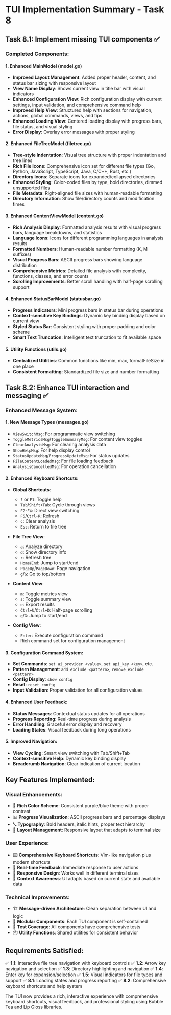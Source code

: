 # TUI Implementation Summary - Task 8

## Task 8.1: Implement missing TUI components ✅

### Completed Components:

#### 1. Enhanced MainModel (model.go)
- **Improved Layout Management**: Added proper header, content, and status bar sizing with responsive layout
- **View Name Display**: Shows current view in title bar with visual indicators
- **Enhanced Configuration View**: Rich configuration display with current settings, input validation, and comprehensive command help
- **Improved Help View**: Structured help with sections for navigation, actions, global commands, views, and tips
- **Enhanced Loading View**: Centered loading display with progress bars, file status, and visual styling
- **Error Display**: Overlay error messages with proper styling

#### 2. Enhanced FileTreeModel (filetree.go)
- **Tree-style Indentation**: Visual tree structure with proper indentation and tree lines
- **Rich File Icons**: Comprehensive icon set for different file types (Go, Python, JavaScript, TypeScript, Java, C/C++, Rust, etc.)
- **Directory Icons**: Separate icons for expanded/collapsed directories
- **Enhanced Styling**: Color-coded files by type, bold directories, dimmed unsupported files
- **File Metadata**: Right-aligned file sizes with human-readable formatting
- **Directory Information**: Show file/directory counts and modification times

#### 3. Enhanced ContentViewModel (content.go)
- **Rich Analysis Display**: Formatted analysis results with visual progress bars, language breakdowns, and statistics
- **Language Icons**: Icons for different programming languages in analysis results
- **Formatted Numbers**: Human-readable number formatting (K, M suffixes)
- **Visual Progress Bars**: ASCII progress bars showing language distribution
- **Comprehensive Metrics**: Detailed file analysis with complexity, functions, classes, and error counts
- **Scrolling Improvements**: Better scroll handling with half-page scrolling support

#### 4. Enhanced StatusBarModel (statusbar.go)
- **Progress Indicators**: Mini progress bars in status bar during operations
- **Context-sensitive Key Bindings**: Dynamic key binding display based on current view
- **Styled Status Bar**: Consistent styling with proper padding and color scheme
- **Smart Text Truncation**: Intelligent text truncation to fit available space

#### 5. Utility Functions (utils.go)
- **Centralized Utilities**: Common functions like min, max, formatFileSize in one place
- **Consistent Formatting**: Standardized file size and number formatting

## Task 8.2: Enhance TUI interaction and messaging ✅

### Enhanced Message System:

#### 1. New Message Types (messages.go)
- `ViewSwitchMsg`: For programmatic view switching
- `ToggleMetricsMsg`/`ToggleSummaryMsg`: For content view toggles
- `ClearAnalysisMsg`: For clearing analysis data
- `ShowHelpMsg`: For help display control
- `StatusUpdateMsg`/`ProgressUpdateMsg`: For status updates
- `FileContentLoadedMsg`: For file loading feedback
- `AnalysisCancelledMsg`: For operation cancellation

#### 2. Enhanced Keyboard Shortcuts:
- **Global Shortcuts**:
  - `?` or `F1`: Toggle help
  - `Tab`/`Shift+Tab`: Cycle through views
  - `F2`-`F4`: Direct view switching
  - `F5`/`Ctrl+R`: Refresh
  - `c`: Clear analysis
  - `Esc`: Return to file tree

- **File Tree View**:
  - `a`: Analyze directory
  - `d`: Show directory info
  - `r`: Refresh tree
  - `Home`/`End`: Jump to start/end
  - `PageUp`/`PageDown`: Page navigation
  - `g`/`G`: Go to top/bottom

- **Content View**:
  - `m`: Toggle metrics view
  - `s`: Toggle summary view
  - `e`: Export results
  - `Ctrl+U`/`Ctrl+D`: Half-page scrolling
  - `g`/`G`: Jump to start/end

- **Config View**:
  - `Enter`: Execute configuration command
  - Rich command set for configuration management

#### 3. Configuration Command System:
- **Set Commands**: `set ai_provider <value>`, `set api_key <key>`, etc.
- **Pattern Management**: `add_exclude <pattern>`, `remove_exclude <pattern>`
- **Config Display**: `show config`
- **Reset**: `reset config`
- **Input Validation**: Proper validation for all configuration values

#### 4. Enhanced User Feedback:
- **Status Messages**: Contextual status updates for all operations
- **Progress Reporting**: Real-time progress during analysis
- **Error Handling**: Graceful error display and recovery
- **Loading States**: Visual feedback during long operations

#### 5. Improved Navigation:
- **View Cycling**: Smart view switching with Tab/Shift+Tab
- **Context-sensitive Help**: Dynamic key binding display
- **Breadcrumb Navigation**: Clear indication of current location

## Key Features Implemented:

### Visual Enhancements:
- 🎨 **Rich Color Scheme**: Consistent purple/blue theme with proper contrast
- 📊 **Progress Visualization**: ASCII progress bars and percentage displays
- 🔤 **Typography**: Bold headers, italic hints, proper text hierarchy
- 📐 **Layout Management**: Responsive layout that adapts to terminal size

### User Experience:
- ⌨️ **Comprehensive Keyboard Shortcuts**: Vim-like navigation plus modern shortcuts
- 🔄 **Real-time Feedback**: Immediate response to user actions
- 📱 **Responsive Design**: Works well in different terminal sizes
- 🎯 **Context Awareness**: UI adapts based on current state and available data

### Technical Improvements:
- 🏗️ **Message-driven Architecture**: Clean separation between UI and logic
- 🔧 **Modular Components**: Each TUI component is self-contained
- 🧪 **Test Coverage**: All components have comprehensive tests
- 📦 **Utility Functions**: Shared utilities for consistent behavior

## Requirements Satisfied:

✅ **1.1**: Interactive file tree navigation with keyboard controls
✅ **1.2**: Arrow key navigation and selection
✅ **1.3**: Directory highlighting and navigation
✅ **1.4**: Enter key for expansion/selection
✅ **1.5**: Visual indicators for file types and support
✅ **8.1**: Loading states and progress reporting
✅ **8.2**: Comprehensive keyboard shortcuts and help system

The TUI now provides a rich, interactive experience with comprehensive keyboard shortcuts, visual feedback, and professional styling using Bubble Tea and Lip Gloss libraries.